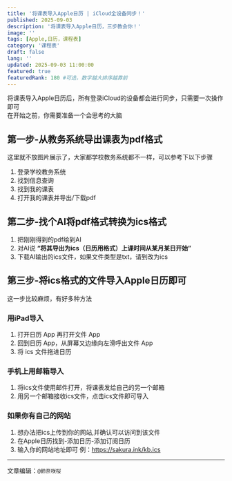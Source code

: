 ```yaml
---
title: '将课表导入Apple日历 | iCloud全设备同步！'
published: 2025-09-03
description: '将课表导入Apple日历，三步教会你！'
image: ''
tags: [Apple,日历，课程表]
category: '课程表'
draft: false 
lang: ''
updated: 2025-09-03 11:00:00
featured: true
featuredRank: 180 #可选，数字越大排序越靠前
---
```

将课表导入Apple日历后，所有登录iCloud的设备都会进行同步，只需要一次操作即可<br>
在开始之前，你需要准备一个会思考的大脑

## 第一步-从教务系统导出课表为pdf格式

这里就不放图片展示了，大家都学校教务系统都不一样，可以参考下以下步骤

1. 登录学校教务系统
2. 找到信息查询
3. 找到我的课表
4. 打开我的课表并导出/下载pdf

## 第二步-找个AI将pdf格式转换为ics格式

1. 把刚刚得到的pdf给到AI
2. 对AI说 **“将其导出为ics（日历用格式）上课时间从某月某日开始”**
3. 下载AI输出的ics文件，如果文件类型是txt，请到改为ics

## 第三步-将ics格式的文件导入Apple日历即可

这一步比较麻烦，有好多种方法

### 用iPad导入

1. 打开日历 App 再打开文件 App
2. 回到日历 App，从屏幕又边缘向左滑呼出文件 App
3. 将 ics 文件拖进日历

### 手机上用邮箱导入

1. 将ics文件使用邮件打开，将课表发给自己的另一个邮箱
2. 用另一个邮箱接收ics文件，点击ics文件即可导入

### 如果你有自己的网站

1. 想办法把ics上传到你的网站,并确认可以访问到该文件
2. 在Apple日历找到-添加日历-添加订阅日历
3. 输入你的网站地址即可
例：https://sakura.ink/kb.ics

---
文章编辑：`@鈴奈咲桜`